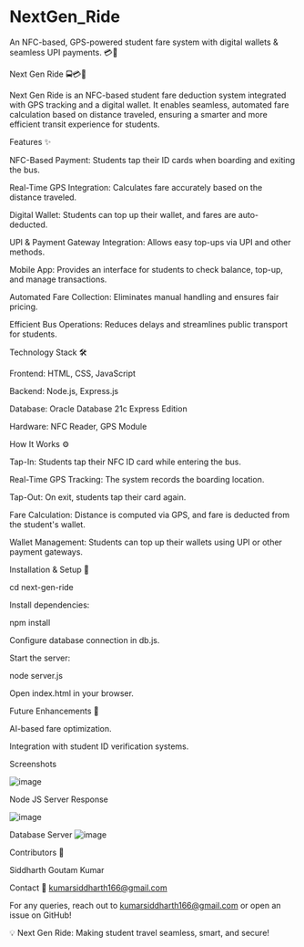 # NextGen_Ride
 An NFC-based, GPS-powered student fare system with digital wallets &amp; seamless UPI payments. 💳📍

Next Gen Ride 🚍💳📍

Next Gen Ride is an NFC-based student fare deduction system integrated with GPS tracking and a digital wallet. It enables seamless, automated fare calculation based on distance traveled, ensuring a smarter and more efficient transit experience for students.

Features ✨

NFC-Based Payment: Students tap their ID cards when boarding and exiting the bus.

Real-Time GPS Integration: Calculates fare accurately based on the distance traveled.

Digital Wallet: Students can top up their wallet, and fares are auto-deducted.

UPI & Payment Gateway Integration: Allows easy top-ups via UPI and other methods.

Mobile App: Provides an interface for students to check balance, top-up, and manage transactions.

Automated Fare Collection: Eliminates manual handling and ensures fair pricing.

Efficient Bus Operations: Reduces delays and streamlines public transport for students.

Technology Stack 🛠️

Frontend: HTML, CSS, JavaScript

Backend: Node.js, Express.js

Database: Oracle Database 21c Express Edition

Hardware: NFC Reader, GPS Module

How It Works ⚙️

Tap-In: Students tap their NFC ID card while entering the bus.

Real-Time GPS Tracking: The system records the boarding location.

Tap-Out: On exit, students tap their card again.

Fare Calculation: Distance is computed via GPS, and fare is deducted from the student's wallet.

Wallet Management: Students can top up their wallets using UPI or other payment gateways.

Installation & Setup 🚀

cd next-gen-ride

Install dependencies:

npm install

Configure database connection in db.js.

Start the server:

node server.js

Open index.html in your browser.

Future Enhancements 🔮

AI-based fare optimization.

Integration with student ID verification systems.

Screenshots

![image](https://github.com/user-attachments/assets/a90a8e8e-142d-4089-b240-40c2b562327b)

Node JS Server Response

![image](https://github.com/user-attachments/assets/ebec159a-d2c9-4c15-a085-ed7a3e32773b)

Database Server
![image](https://github.com/user-attachments/assets/96fe219e-61b2-4265-ba2d-532a183ea071)

Contributors 🤝

Siddharth Goutam Kumar

Contact 📧
kumarsiddharth166@gmail.com

For any queries, reach out to kumarsiddharth166@gmail.com or open an issue on GitHub!

💡 Next Gen Ride: Making student travel seamless, smart, and secure!



